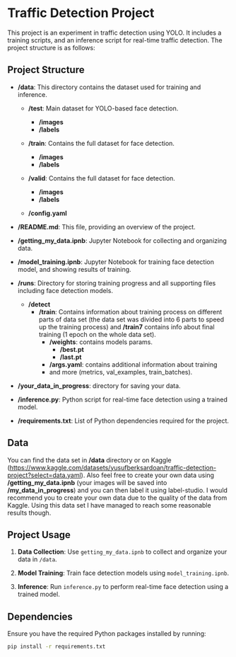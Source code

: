 # Traffic Detection Project

This project is an experiment in traffic detection using YOLO. It includes a training scripts, and an inference script for real-time traffic detection. The project structure is as follows:

## Project Structure

- **/data**: This directory contains the dataset used for training and inference.
  - **/test**: Main dataset for YOLO-based face detection.
    - **/images**
    - **/labels**

  - **/train**: Contains the full dataset for face detection.
    - **/images**
    - **/labels**

  - **/valid**: Contains the full dataset for face detection.
    - **/images**
    - **/labels**
  - **/config.yaml**

- **/README.md**: This file, providing an overview of the project.

- **/getting_my_data.ipnb**: Jupyter Notebook for collecting and organizing data.

- **/model_training.ipnb**: Jupyter Notebook for training face detection model, and showing results of training.

- **/runs**: Directory for storing training progress and all supporting files including face detection models.
  - **/detect**
    - **/train**: Contains information about training process on different parts of data set (the data set was divided into 6 parts to speed up the training process) and **/train7** contains info about final training (1 epoch on the whole data set).
      - **/weights**: contains models params.
        - **/best.pt**
        - **/last.pt**
      - **/args.yaml**: contains additional information about training
      - and more (metrics, val_examples, train_batches).

- **/your_data_in_progress**: directory for saving your data.

- **/inference.py**: Python script for real-time face detection using a trained model.

- **/requirements.txt**: List of Python dependencies required for the project.

## Data

You can find the data set in **/data** directory or on Kaggle (https://www.kaggle.com/datasets/yusufberksardoan/traffic-detection-project?select=data.yaml).
Also feel free to create your own data using **/getting_my_data.ipnb** (your images will be saved into **/my_data_in_progress**) and you can then label it using label-studio.
I would recommend you to create your own data due to the quality of the data from Kaggle. Using this data set I have managed to reach some reasonable results though.

## Project Usage

1. **Data Collection**: Use `getting_my_data.ipnb` to collect and organize your data in `/data`.

2. **Model Training**: Train face detection models using `model_training.ipnb`.

3. **Inference**: Run `inference.py` to perform real-time face detection using a trained model.


## Dependencies

Ensure you have the required Python packages installed by running:

```bash
pip install -r requirements.txt


